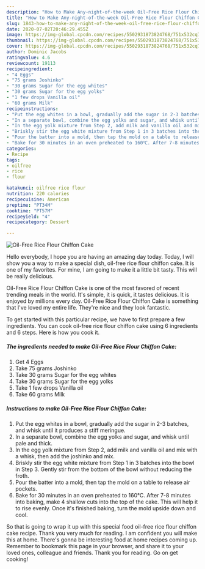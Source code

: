 ```yaml
---
description: "How to Make Any-night-of-the-week Oil-Free Rice Flour Chiffon Cake"
title: "How to Make Any-night-of-the-week Oil-Free Rice Flour Chiffon Cake"
slug: 1843-how-to-make-any-night-of-the-week-oil-free-rice-flour-chiffon-cake
date: 2020-07-02T20:46:29.455Z
image: https://img-global.cpcdn.com/recipes/5502931873824768/751x532cq70/oil-free-rice-flour-chiffon-cake-recipe-main-photo.jpg
thumbnail: https://img-global.cpcdn.com/recipes/5502931873824768/751x532cq70/oil-free-rice-flour-chiffon-cake-recipe-main-photo.jpg
cover: https://img-global.cpcdn.com/recipes/5502931873824768/751x532cq70/oil-free-rice-flour-chiffon-cake-recipe-main-photo.jpg
author: Dominic Jacobs
ratingvalue: 4.6
reviewcount: 19113
recipeingredient:
- "4 Eggs"
- "75 grams Joshinko"
- "30 grams Sugar for the egg whites"
- "30 grams Sugar for the egg yolks"
- "1 few drops Vanilla oil"
- "60 grams Milk"
recipeinstructions:
- "Put the egg whites in a bowl, gradually add the sugar in 2-3 batches, and whisk until it produces a stiff meringue."
- "In a separate bowl, combine the egg yolks and sugar, and whisk until pale and thick."
- "In the egg yolk mixture from Step 2, add milk and vanilla oil and mix with a whisk, then add the joshinko and mix."
- "Briskly stir the egg white mixture from Step 1 in 3 batches into the bowl in Step 3. Gently stir from the bottom of the bowl without reducing the froth."
- "Pour the batter into a mold, then tap the mold on a table to release air pockets."
- "Bake for 30 minutes in an oven preheated to 160℃. After 7-8 minutes into baking, make 4 shallow cuts into the top of the cake. This will help it to rise evenly. Once it&#39;s finished baking, turn the mold upside down and cool."
categories:
- Recipe
tags:
- oilfree
- rice
- flour

katakunci: oilfree rice flour 
nutrition: 220 calories
recipecuisine: American
preptime: "PT34M"
cooktime: "PT57M"
recipeyield: "4"
recipecategory: Dessert

---
```



![Oil-Free Rice Flour Chiffon Cake](https://img-global.cpcdn.com/recipes/5502931873824768/751x532cq70/oil-free-rice-flour-chiffon-cake-recipe-main-photo.jpg)

Hello everybody, I hope you are having an amazing day today. Today, I will show you a way to make a special dish, oil-free rice flour chiffon cake. It is one of my favorites. For mine, I am going to make it a little bit tasty. This will be really delicious.

Oil-Free Rice Flour Chiffon Cake is one of the most favored of recent trending meals in the world. It's simple, it is quick, it tastes delicious. It is enjoyed by millions every day. Oil-Free Rice Flour Chiffon Cake is something that I've loved my entire life. They're nice and they look fantastic.




To get started with this particular recipe, we have to first prepare a few ingredients. You can cook oil-free rice flour chiffon cake using 6 ingredients and 6 steps. Here is how you cook it.

<!--inarticleads1-->

##### The ingredients needed to make Oil-Free Rice Flour Chiffon Cake:

1. Get 4 Eggs
1. Take 75 grams Joshinko
1. Take 30 grams Sugar for the egg whites
1. Take 30 grams Sugar for the egg yolks
1. Take 1 few drops Vanilla oil
1. Take 60 grams Milk




<!--inarticleads2-->

##### Instructions to make Oil-Free Rice Flour Chiffon Cake:

1. Put the egg whites in a bowl, gradually add the sugar in 2-3 batches, and whisk until it produces a stiff meringue.
1. In a separate bowl, combine the egg yolks and sugar, and whisk until pale and thick.
1. In the egg yolk mixture from Step 2, add milk and vanilla oil and mix with a whisk, then add the joshinko and mix.
1. Briskly stir the egg white mixture from Step 1 in 3 batches into the bowl in Step 3. Gently stir from the bottom of the bowl without reducing the froth.
1. Pour the batter into a mold, then tap the mold on a table to release air pockets.
1. Bake for 30 minutes in an oven preheated to 160℃. After 7-8 minutes into baking, make 4 shallow cuts into the top of the cake. This will help it to rise evenly. Once it&#39;s finished baking, turn the mold upside down and cool.




So that is going to wrap it up with this special food oil-free rice flour chiffon cake recipe. Thank you very much for reading. I am confident you will make this at home. There's gonna be interesting food at home recipes coming up. Remember to bookmark this page in your browser, and share it to your loved ones, colleague and friends. Thank you for reading. Go on get cooking!
